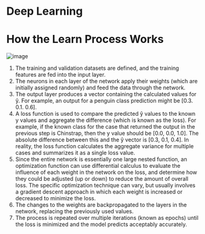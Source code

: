 # Deep Learning
# How the Learn Process Works
![image](https://github.com/Glareone/OpenAI-and-ChatGPT-meet-.Net/assets/4239376/632cd97c-c2cc-4354-aea8-d640184d624d)  

1. The training and validation datasets are defined, and the training features are fed into the input layer.
2. The neurons in each layer of the network apply their weights (which are initially assigned randomly) and feed the data through the network.
3. The output layer produces a vector containing the calculated values for ŷ. For example, an output for a penguin class prediction might be [0.3. 0.1. 0.6].
4. A loss function is used to compare the predicted ŷ values to the known y values and aggregate the difference (which is known as the loss). For example, if the known class for the case that returned the output in the previous step is Chinstrap, then the y value should be [0.0, 0.0, 1.0]. The absolute difference between this and the ŷ vector is [0.3, 0.1, 0.4]. In reality, the loss function calculates the aggregate variance for multiple cases and summarizes it as a single loss value.
5. Since the entire network is essentially one large nested function, an optimization function can use differential calculus to evaluate the influence of each weight in the network on the loss, and determine how they could be adjusted (up or down) to reduce the amount of overall loss. The specific optimization technique can vary, but usually involves a gradient descent approach in which each weight is increased or decreased to minimize the loss.
6. The changes to the weights are backpropagated to the layers in the network, replacing the previously used values.
7. The process is repeated over multiple iterations (known as epochs) until the loss is minimized and the model predicts acceptably accurately.

